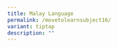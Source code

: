 ```yaml
---
title: Malay Language
permalink: /movetolearnsubject16/
variant: tiptap
description: ""
---
```

<p></p>